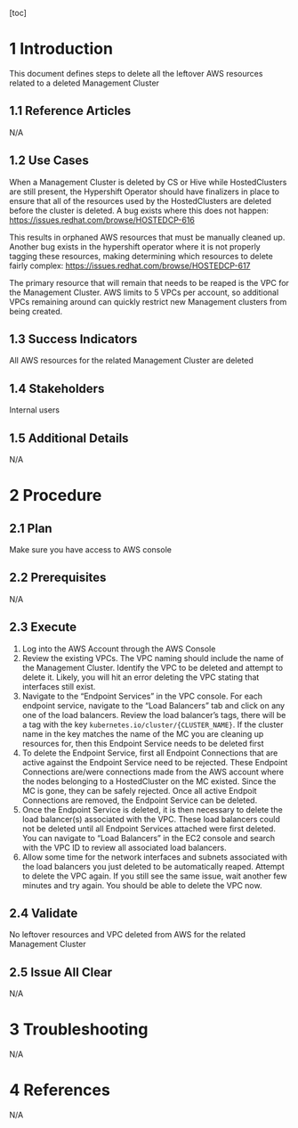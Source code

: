 
 
[toc]
 
# 1 Introduction
 
This document defines steps to delete all the leftover AWS resources related to a deleted Management Cluster
 
## 1.1 Reference Articles
 
N/A
 
## 1.2 Use Cases
 
When a Management Cluster is deleted by CS or Hive while HostedClusters are still present, the Hypershift Operator should have finalizers in place to ensure that all of the resources used by the HostedClusters are deleted before the cluster is deleted. A bug exists where this does not happen: https://issues.redhat.com/browse/HOSTEDCP-616

This results in orphaned AWS resources that must be manually cleaned up. Another bug exists in the hypershift operator where it is not properly tagging these resources, making determining which resources to delete fairly complex: https://issues.redhat.com/browse/HOSTEDCP-617

The primary resource that will remain that needs to be reaped is the VPC for the Management Cluster. AWS limits to 5 VPCs per account, so additional VPCs remaining around can quickly restrict new Management clusters from being created. 
## 1.3 Success Indicators
 
All AWS resources for the related Management Cluster are deleted 
## 1.4 Stakeholders
Internal users
 
## 1.5 Additional Details
N/A
 
 
# 2 Procedure
 
## 2.1 Plan
 
Make sure you have access to AWS console
 
## 2.2 Prerequisites
 
N/A
 
## 2.3 Execute
 
1. Log into the AWS Account through the AWS Console
2. Review the existing VPCs. The VPC naming should include the name of the Management Cluster. Identify the VPC to be deleted and attempt to delete it. Likely, you will hit an error deleting the VPC stating that interfaces still exist.
3. Navigate to the “Endpoint Services” in the VPC console. For each endpoint service, navigate to the “Load Balancers” tab and click on any one of the load balancers. Review the load balancer’s tags, there will be a tag with the key `kubernetes.io/cluster/{CLUSTER_NAME}`. If the cluster name in the key matches the name of the MC you are cleaning up resources for, then this Endpoint Service needs to be deleted first
4. To delete the Endpoint Service, first all Endpoint Connections that are active against the Endpoint Service need to be rejected. These Endpoint Connections are/were connections made from the AWS account where the nodes belonging to a HostedCluster on the MC existed. Since the MC is gone, they can be safely rejected. Once all active Endpoit Connections are removed, the Endpoint Service can be deleted.
5. Once the Endpoint Service is deleted, it is then necessary to delete the load balancer(s) associated with the VPC. These load balancers could not be deleted until all Endpoint Services attached were first deleted. You can navigate to “Load Balancers” in the EC2 console and search with the VPC ID to review all associated load balancers.
6. Allow some time for the network interfaces and subnets associated with the load balancers you just deleted to be automatically reaped. Attempt to delete the VPC again. If you still see the same issue, wait another few minutes and try again. You should be able to delete the VPC now.

 
## 2.4 Validate
 
No leftover resources and VPC deleted from AWS for the related Management Cluster
 
## 2.5 Issue All Clear

N/A
 
# 3 Troubleshooting
 
N/A 
# 4 References
 
N/A
